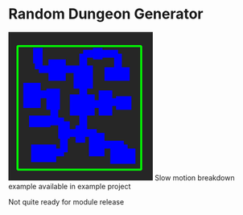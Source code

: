 # Random Dungeon Generator

![Demo GIF](./dungeongeneratorexample.gif)
    Slow motion breakdown example available in example project

Not quite ready for module release
